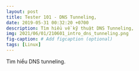 ```yaml
---
layout: post
title: Tester 101 - DNS Tunneling,
date: 2019-05-31 00:32:20 +0700
description: Tìm hiểu về kỹ thuật DNS Tunneling,
img: 2021/06/01/210601_intro_dns_tunneling.png
fig-caption: # Add figcaption (optional)
tags: [Linux]
---
```

Tìm hiểu DNS tunneling.